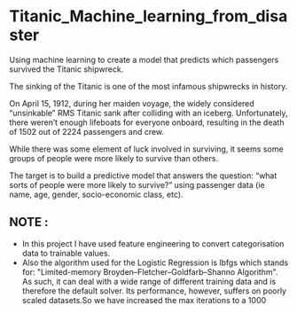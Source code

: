 # Titanic_Machine_learning_from_disaster
Using machine learning to create a model that predicts which passengers survived the Titanic shipwreck.

The sinking of the Titanic is one of the most infamous shipwrecks in history.

On April 15, 1912, during her maiden voyage, the widely considered “unsinkable” RMS Titanic sank after colliding with an iceberg. Unfortunately, there weren’t enough lifeboats for everyone onboard, resulting in the death of 1502 out of 2224 passengers and crew.

While there was some element of luck involved in surviving, it seems some groups of people were more likely to survive than others.

The target is to build a predictive model that answers the question: “what sorts of people were more likely to survive?” using passenger data (ie name, age, gender, socio-economic class, etc).

## NOTE : 
- In this project I have used feature engineering to convert categorisation data to trainable values.
- Also the algorithm used for the Logistic Regression is lbfgs which stands for: "Limited-memory Broyden–Fletcher–Goldfarb–Shanno Algorithm".  As such, it can deal with a wide range of different training data and is therefore the default solver. Its performance, however, suffers on poorly scaled datasets.So we have increased the max iterations to a 1000
